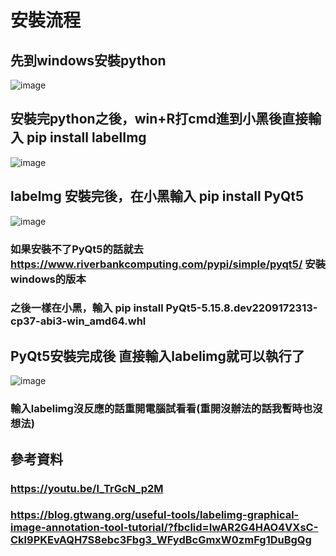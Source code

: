 # 安裝流程
## 先到windows安裝python
![image](https://user-images.githubusercontent.com/79627981/194733791-ad5b09aa-fc28-414b-815d-a691a26c1a89.png)

## 安裝完python之後，win+R打cmd進到小黑後直接輸入 pip install labelImg
![image](https://user-images.githubusercontent.com/79627981/194733956-b46be17d-d030-40d0-b976-952bf5eb4c43.png)

## labelmg 安裝完後，在小黑輸入 pip install PyQt5
![image](https://user-images.githubusercontent.com/79627981/194734001-349c36ad-cc55-426f-b23f-991c9db07da4.png)
### 如果安裝不了PyQt5的話就去 https://www.riverbankcomputing.com/pypi/simple/pyqt5/ 安裝windows的版本
### 之後一樣在小黑，輸入 pip install PyQt5-5.15.8.dev2209172313-cp37-abi3-win_amd64.whl


## PyQt5安裝完成後 直接輸入labelimg就可以執行了
![image](https://user-images.githubusercontent.com/79627981/194734031-1a131795-1901-4195-ae2e-50b9e9f64440.png)
### 輸入labelimg沒反應的話重開電腦試看看(重開沒辦法的話我暫時也沒想法)

## 參考資料
### https://youtu.be/l_TrGcN_p2M  
### https://blog.gtwang.org/useful-tools/labelimg-graphical-image-annotation-tool-tutorial/?fbclid=IwAR2G4HAO4VXsC-Ckl9PKEvAQH7S8ebc3Fbg3_WFydBcGmxW0zmFg1DuBgQg
